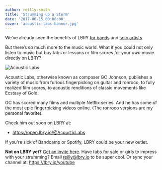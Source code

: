 ```yaml
---
author: reilly-smith
title: 'Strumming up a Storm'
date: '2017-06-15 00:08:00'
cover: 'acoustic-labs-banner.jpg'
---
```

We’ve already seen the benefits of LBRY [for bands](https://lbry.io/news/matt-sokol) and [solo artists](https://lbry.io/news/whoiscapital).

But there’s so much more to the music world. What if you could not only listen to music but buy tabs or lessons or film scores for your *own* movie directly on LBRY?

![Acoustic Labs](/img/news/acoustic-labs-inline.jpg)

Acoustic Labs, otherwise known as composer GC Johnson, publishes a variety of music from furious fingerpicking on guitar and ronroco, to fully realized film scores, to acoustic renditions of classic movements like Ecstasy of Gold.

GC has scored many films and multiple Netflix series. And he has some of the most epic fingerpicking videos online. (The ronroco versions are my personal favorite).

Check him out soon on LBRY at:
- https://open.lbry.io/@AcousticLabs

If you're sick of Bandcamp or Spotify, LBRY could be your new outlet.

**Not on LBRY yet?** [Get an invite here](https://lbry.io/get). Have tabs for sale or girls to impress with your strumming? Email [reilly@lbry.io](mailto:reilly@lbry.io) to be super cool. Or sync your channel at: https://lbry.io/youtube
